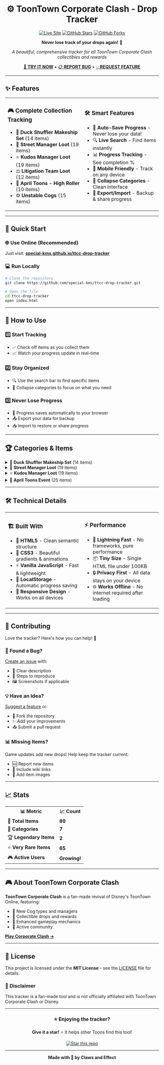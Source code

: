 <div align="center">

# ⚙️ ToonTown Corporate Clash - Drop Tracker
  
[![Live Site](https://img.shields.io/badge/🌐_Live_Site-Visit_Tracker-4F46E5?style=for-the-badge)](https://special-kms.github.io/ttcc-drop-tracker)
[![GitHub Stars](https://img.shields.io/github/stars/special-kms/ttcc-drop-tracker?style=for-the-badge&color=FFD700)](https://github.com/special-kms/ttcc-drop-tracker/stargazers)
[![GitHub Forks](https://img.shields.io/github/forks/special-kms/ttcc-drop-tracker?style=for-the-badge&color=32CD32)](https://github.com/special-kms/ttcc-drop-tracker/network)

**Never lose track of your drops again!** 🎯

*A beautiful, comprehensive tracker for all ToonTown Corporate Clash collectibles and rewards*

[🚀 **TRY IT NOW**](https://special-kms.github.io/ttcc-drop-tracker) • [📋 **REPORT BUG**](https://github.com/special-kms/ttcc-drop-tracker/issues) • [💡 **REQUEST FEATURE**](https://github.com/special-kms/ttcc-drop-tracker/issues)

</div>

---

## ✨ Features

<div align="center">

<table>
<tr>
<td width="50%">

### 🎮 **Complete Collection Tracking**
- 🦆 **Duck Shuffler Makeship Set** (14 items)
- 🏢 **Street Manager Loot** (19 items) 
- ⭐ **Kudos Manager Loot** (19 items)
- ⚖️ **Litigation Team Loot** (12 items)
- 🎲 **April Toons - High Roller** (10 items)
- ⚙️ **Unstable Cogs** (15 items)

</td>
<td width="50%">

### 🛠️ **Smart Features**
- 💾 **Auto-Save Progress** - Never lose your data!
- 🔍 **Live Search** - Find items instantly
- 📊 **Progress Tracking** - See completion %
- 📱 **Mobile Friendly** - Track on any device
- 🌙 **Collapse Categories** - Clean interface
- 📁 **Export/Import** - Backup & share progress

</td>
</tr>
</table>

</div>

---

## 🚀 Quick Start

### 🌐 **Use Online (Recommended)**
Just visit: **[special-kms.github.io/ttcc-drop-tracker](https://special-kms.github.io/ttcc-drop-tracker)**

### 💻 **Run Locally**
```bash
# Clone the repository
git clone https://github.com/special-kms/ttcc-drop-tracker.git

# Open the file
cd ttcc-drop-tracker
open index.html
```

---

## 🎯 How to Use

### 1️⃣ **Start Tracking**
- ✅ Check off items as you collect them
- 📈 Watch your progress update in real-time

### 2️⃣ **Stay Organized**  
- 🔍 Use the search bar to find specific items
- 📂 Collapse categories to focus on what you need

### 3️⃣ **Never Lose Progress**
- 💾 Progress saves automatically to your browser
- 📤 Export your data for backup
- 📥 Import to restore or share progress

---

## 🏆 Categories & Items

<details>
<summary>🦆 <strong>Duck Shuffler Makeship Set</strong> (14 items)</summary>

- Green Duck Shuffler Nameplate
- Red Shuffler Sticker Nameplate  
- Duck Shuffler Background
- 4 Exclusive Stickers
- 7 Clothing Items
- *All guaranteed from Makeship purchase*

</details>

<details>
<summary>🏢 <strong>Street Manager Loot</strong> (19 items)</summary>

- Duck Shuffler Sticker (Very Rare)
- Deep Diver Equipment
- Gatekeeper Armor Set
- Bellringer Items
- And much more...

</details>

<details>
<summary>⭐ <strong>Kudos Manager Loot</strong> (19 items)</summary>

- Prethinker Items
- Rainmaker Weather Gear
- Witch Hunter Equipment
- Major Player Saxophone
- **Legendary Solemn Rose** 🌹
- **Legendary Shredder Backpack** ⚡

</details>

<details>
<summary>🎲 <strong>April Toons Event</strong> (25 items)</summary>

- High Roller defeat rewards
- Unstable Cogs random drops
- Limited-time collectibles
- Event-exclusive items

</details>

---

## 🛠️ Technical Details

<div align="center">

<table>
<tr>
<td width="50%">

### 🏗️ **Built With**
- 📄 **HTML5** - Clean semantic structure
- 🎨 **CSS3** - Beautiful gradients & animations  
- ⚡ **Vanilla JavaScript** - Fast & lightweight
- 💾 **LocalStorage** - Automatic progress saving
- 📱 **Responsive Design** - Works on all devices

</td>
<td width="50%">

### ⚡ **Performance**
- 🚀 **Lightning Fast** - No frameworks, pure performance
- 📦 **Tiny Size** - Single HTML file under 100KB
- 🔒 **Privacy First** - All data stays on your device
- 🌐 **Works Offline** - No internet required after loading

</td>
</tr>
</table>

</div>

---

## 🤝 Contributing

Love the tracker? Here's how you can help! 💪

### 🐛 **Found a Bug?**
[Create an issue](https://github.com/special-kms/ttcc-drop-tracker/issues) with:
- 📝 Clear description
- 🔄 Steps to reproduce
- 🖼️ Screenshots if applicable

### 💡 **Have an Idea?**
[Suggest a feature](https://github.com/special-kms/ttcc-drop-tracker/issues) or:
- 🍴 Fork the repository
- ✨ Add your improvements  
- 📤 Submit a pull request

### 📊 **Missing Items?**
Game updates add new drops! Help keep the tracker current:
- 🆕 Report new items
- 🔗 Include wiki links
- 📸 Add item images

---

## 📈 Stats

<div align="center">

<table>
<tr>
<th>📊 <strong>Metric</strong></th>
<th>📈 <strong>Count</strong></th>
</tr>
<tr>
<td>🎯 <strong>Total Items</strong></td>
<td><strong>89</strong></td>
</tr>
<tr>
<td>📂 <strong>Categories</strong></td>
<td><strong>7</strong></td>
</tr>
<tr>
<td>🏆 <strong>Legendary Items</strong></td>
<td><strong>2</strong></td>
</tr>
<tr>
<td>⭐ <strong>Very Rare Items</strong></td>
<td><strong>65</strong></td>
</tr>
<tr>
<td>🎮 <strong>Active Users</strong></td>
<td><strong>Growing!</strong></td>
</tr>
</table>

</div>

---

## 🎮 About ToonTown Corporate Clash

**ToonTown Corporate Clash** is a fan-made revival of Disney's ToonTown Online, featuring:
- 🏢 New Cog types and managers
- 🎯 Collectible drops and rewards
- 🌟 Enhanced gameplay mechanics
- 👥 Active community

**[Play Corporate Clash →](https://corporateclash.net/)**

---

## 📜 License

This project is licensed under the **MIT License** - see the [LICENSE](LICENSE) file for details.

### 🙏 **Disclaimer**
This tracker is a fan-made tool and is not officially affiliated with ToonTown Corporate Clash or Disney.

---

<div align="center">

### ⭐ **Enjoying the tracker?**

**Give it a star!** ⭐ It helps other Toons find this tool!

[![Star this repo](https://img.shields.io/github/stars/special-kms/ttcc-drop-tracker?style=social)](https://github.com/special-kms/ttcc-drop-tracker/stargazers)

---

**Made with 💜 by Claws and Effect**

</div>
